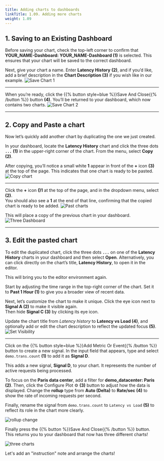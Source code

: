 ```yaml
---
title: Adding charts to dashboards
linkTitle: 1.09. Adding more charts
weight: 1.09
---
```


## 1. Saving to an Existing Dashboard

Before saving your chart, check the top-left corner to confirm that **YOUR_NAME-Dashboard: YOUR_NAME-Dashboard (1)** is selected. This ensures that your chart will be saved to the correct dashboard.

Next, give your chart a name. Enter **Latency History** **(2)**, and if you’d like, add a brief description in the **Chart Description (3)** if you wish like in our example.
![Save Chart 1](../../images/morecharts-1.png)

---
When you’re ready, click the {{% button style=blue %}}Save And Close{{% /button %}} button **(4)**. You’ll be returned to your dashboard, which now contains two charts.
![Save Chart 2](../../images/morecharts-2.png)

---

## 2. Copy and Paste a chart

Now let’s quickly add another chart by duplicating the one we just created.

In your dashboard, locate the **Latency History** chart and click the three dots **`...`** **(1)** in the upper-right corner of the chart. From the menu, select **Copy (2)**.

After copying, you’ll notice a small white **1** appear in front of the **+** icon **(3)** at the top of the page. This indicates that one chart is ready to be pasted.
![Copy chart](../../images/morecharts-3.png)

---
Click the **+** icon **()1** at the top of the page, and in the dropdown menu, select **(2)**.  
You should also see a **1** at the end of that line, confirming that the copied chart is ready to be added.
![Past charts](../../images/morecharts-4.png)

This will place a copy of the previous chart in your dashboard.
![Three Dashboard](../../images/morecharts-5.png)

---

## 3. Edit the pasted chart

 To edit the duplicated chart, click the three dots **`...`** on one of the **Latency History** charts in your dashboard and then select **Open**.    Alternatively, you can click directly on the chart’s title, **Latency History**, to open it in the editor.

This will bring you to the editor environment again.

Start by adjusting the time range in the top-right corner of the chart. Set it to **Past 1 Hour (1)** to give you a broader view of recent data.

Next, let’s customize the chart to make it unique. Click the eye icon next to **Signal A (2)** to make it visible again.  
Then hide **Signal C (3)** by clicking its eye icon.

Update the chart title from *Latency history* to **Latency vs Load (4)**, and optionally add or edit the chart description to reflect the updated focus **(5)**.
![Set Visibility](../../images/morecharts-6.png)

---
Click on the {{% button style=blue %}}Add Metric Or Event{{% /button %}} button to create a new signal. In the input field that appears, type and select `demo.trans.count` **(1)** to add it as **Signal D**.

This adds a new signal, **Signal D**, to your chart. It represents the number of active requests being processed.

To focus on the **Paris data center**, add a filter for **demo_datacenter: Paris (2)**. Then, click the Configure Plot ⚙️ **(3)** button to adjust how the data is displayed. Change the **rollup** type from **Auto (Delta)** to **Rate/sec (4)** to show the rate of incoming requests per second.

Finally, rename the signal from `demo.trans.count` to `Latency vs Load` **(5)** to reflect its role in the chart more clearly.

![rollup change](../../images/rollout-change.png)

Finally press the {{% button %}}Save And Close{{% /button %}} button. This returns you to your dashboard that now has three different charts!

![three charts](../../images/3-charts.png)

Let's add an "instruction" note and arrange the charts!
